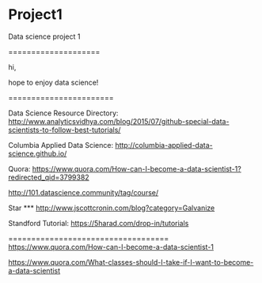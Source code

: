 # Project1
Data science project 1

====================

hi,

hope to enjoy data science!

=======================

Data Science Resource Directory:
http://www.analyticsvidhya.com/blog/2015/07/github-special-data-scientists-to-follow-best-tutorials/

Columbia Applied Data Science:
http://columbia-applied-data-science.github.io/

Quora:
https://www.quora.com/How-can-I-become-a-data-scientist-1?redirected_qid=3799382

http://101.datascience.community/tag/course/

Star ***
http://www.jscottcronin.com/blog?category=Galvanize

Standford Tutorial:
https://5harad.com/drop-in/tutorials

===================================
https://www.quora.com/How-can-I-become-a-data-scientist-1

https://www.quora.com/What-classes-should-I-take-if-I-want-to-become-a-data-scientist
